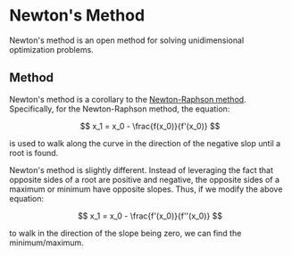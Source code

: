 # Newton's Method

Newton's method is an open method for solving unidimensional optimization problems.

## Method

Newton's method is a corollary to the [Newton-Raphson method](newton-raphson-method). Specifically, for the Newton-Raphson method, the equation:

$$
x_1 = x_0 - \frac{f(x_0)}{f'(x_0)}
$$

is used to walk along the curve in the direction of the negative slop until a root is found.

Newton's method is slightly different. Instead of leveraging the fact that opposite sides of a root are positive and negative, the opposite sides of a maximum or minimum have opposite slopes. Thus, if we modify the above equation:

$$
x_1 = x_0 - \frac{f'(x_0)}{f''(x_0)}
$$

to walk in the direction of the slope being zero, we can find the minimum/maximum.
